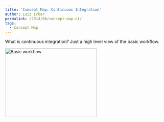 ```yaml
---
title: 'Concept Map: Continuous Integration'
author: Luiz Irber
permalink: /2014/06/concept-map-ci/
tags:
  - Concept Map
---
```

What is continuous integration? Just a high level view of the basic workflow.

[<img class="size-medium wp-image-7877" alt="Basic workflow" src="http://teaching.software-carpentry.org/wp-content/uploads/2014/06/IMG_20140619_223026-300x225.jpg" width="300" height="225" />][1]

 [1]: http://teaching.software-carpentry.org/wp-content/uploads/2014/06/IMG_20140619_223026.jpg
